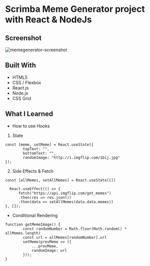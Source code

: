 # Scrimba Meme Generator project with React & NodeJs

## Screenshot
![memegenerator-screenshot](https://user-images.githubusercontent.com/109000703/191742981-82cde79e-5b62-42e7-99a7-4f3b65447900.png)


## Built With
- HTML5
- CSS / Flexbox
- React.js
- Node.js
- CSS Grid

## What I Learned
- How to use Hooks 
1. State  
```
const [meme, setMeme] = React.useState({
        topText: "",
        bottomText: "",
        randomImage: "http://i.imgflip.com/1bij.jpg"
});
```
2. Side Effects & Fetch
```
const [allMemes, setAllMemes] = React.useState([])

  React.useEffect(() => {
      fetch("https://api.imgflip.com/get_memes")
      .then(res => res.json())
      .then(data => setAllMemes(data.data.memes))
}, []);
```
- Conditional Rendering  
```
function getMemeImage() {
        const randomNumber = Math.floor(Math.random() * allMemes.length)
        const url = allMemes[randomNumber].url
        setMeme(prevMeme => ({
            ...prevMeme,
            randomImage: url
        }));
}
```

